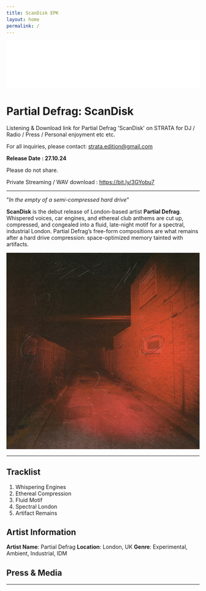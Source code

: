```yaml
---
title: ScanDisk EPK
layout: home
permalink: /
---
```


<img src="logo.png" alt="Strata Logo" class="centered-image">

# Partial Defrag: ScanDisk

Listening & Download link for Partial Defrag 'ScanDisk' on STRATA for DJ / Radio / Press / Personal enjoyment etc etc.

For all inquiries, please contact: strata.edition@gmail.com

**Release Date : 27.10.24**

Please do not share. 
 
Private Streaming / WAV download : https://bit.ly/3GYobu7

---

"*In the empty of a semi-compressed hard drive*"

**ScanDisk** is the debut release of London-based artist **Partial Defrag**. Whispered voices, car engines, and ethereal club anthems are cut up, compressed, and congealed into a fluid, late-night motif for a spectral, industrial London. Partial Defrag’s free-form compositions are what remains after a hard drive compression: space-optimized memory tainted with artifacts.

<img src="cover.jpg" alt="ScanDisk Cover" class="centered-image">

---

## Tracklist

1. Whispering Engines
2. Ethereal Compression
3. Fluid Motif
4. Spectral London
5. Artifact Remains


## Artist Information

**Artist Name**: Partial Defrag
**Location**: London, UK
**Genre**: Experimental, Ambient, Industrial, IDM


## Press & Media



---
